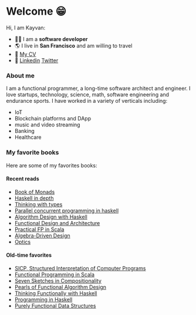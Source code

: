 Welcome 😁
==========
Hi, I am Kayvan:

- :technologist: I am a **software developer**
- :earth_americas: I live in **San Francisco** and am willing to travel
- :scroll: [My CV](https://kayvank.github.io/cv/)
- :link: [Linkedin](https://www.linkedin.com/in/kayvankazeminejad) [Twitter](https://twitter.com/kayvan_)

### About me
I am a functional programmer, a long-time software architect and engineer. I love startups, technology, science, math, software engineering and endurance sports. I have worked in a variety of verticals including:
- IoT
- Blockchain platforms and DApp
- music and video streaming
- Banking
- Healthcare

### My favorite books
Here are some of my favorites books:

#### Recent reads
- [Book of Monads](https://leanpub.com/book-of-monads)
- [Haskell in depth](https://www.manning.com/books/haskell-in-depth)
- [Thinking with types](https://thinkingwithtypes.com/)
- [Parallel concurrent programming in haskell](https://simonmar.github.io/pages/pcph.html)
- [Algorithm Design with Haskell](https://www.cambridge.org/core/books/algorithm-design-with-haskell/824BE0319E3762CE8BA5B1D91EEA3F52)
- [Functional Design and Architecture](https://leanpub.com/functional-design-and-architecture)
- [Practical FP in Scala](https://leanpub.com/pfp-scala)
- [Algebra-Driven Design](https://leanpub.com/pfp-scala)
- [Optics](https://leanpub.com/optics-by-example)

#### Old-time favorites
- [SICP, Structured Interpretation of Computer Programs](https://web.mit.edu/alexmv/6.037/sicp.pdf)
- [Functional Programming in Scala](https://www.manning.com/books/functional-programming-in-scala)
- [Seven Sketches in Compositionality](https://math.mit.edu/~dspivak/teaching/sp18/7Sketches.pdf)
- [Pearls of Functional Algorithm Design](https://www.cambridge.org/us/academic/subjects/computer-science/programming-languages-and-applied-logic/pearls-functional-algorithm-design?format=HB)
- [Thinking Functionally with Haskell](https://www.cambridge.org/core/books/thinking-functionally-with-haskell/79F91D976F0C7229082325B41824EBBC)
- [Programming in Haskell](https://www.cambridge.org/core/books/programming-in-haskell/8FED82E807EF12D390DE0D16FDE217E4)
- [Purely Functional Data Structures](https://www.cambridge.org/core/books/purely-functional-data-structures/0409255DA1B48FA731859AC72E34D494)
